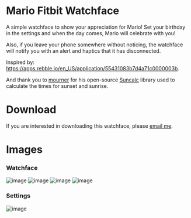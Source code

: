 # Mario Fitbit Watchface

A simple watchface to show your appreciation for Mario! Set your birthday in the settings and when the day comes, Mario will celebrate with you! 

Also, if you leave your phone somewhere without noticing, the watchface will notify you with an alert and haptics that it has disconnected.

Inspired by: https://apps.rebble.io/en_US/application/55431083b7d4a71c0000003b.

And thank you to [mourner](https://github.com/mourner) for his open-source [Suncalc](https://github.com/mourner/suncalc) library used to calculate the times for sunset and sunrise.

# Download
If you are interested in downloading this watchface, please [email me](mailto:denniskats43@gmail.com).

# Images
### Watchface
![image](https://user-images.githubusercontent.com/3473945/61575479-4c1a7a80-aa9a-11e9-8d57-4b204c9fa47b.png)
![image](https://user-images.githubusercontent.com/3473945/61575483-55a3e280-aa9a-11e9-8010-970ca9861941.png)
![image](https://user-images.githubusercontent.com/3473945/61575486-5fc5e100-aa9a-11e9-8a20-6aa82006e6ca.png)
![image](https://user-images.githubusercontent.com/3473945/62687163-2fd07600-b994-11e9-91c3-0de5f0bf0a14.png)

### Settings
![image](https://user-images.githubusercontent.com/3473945/70175062-03a7d600-16a4-11ea-80fe-45075049ef56.png)
